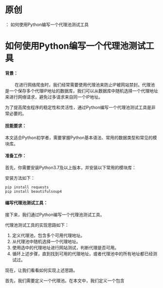 # 原创
：  如何使用Python编写一个代理池测试工具

# 如何使用Python编写一个代理池测试工具

#### **背景：**

        在进行网络爬虫时，我们经常需要使用代理池来防止IP被网站禁封。代理池是一个保存多个代理IP地址的数据库，我们可以从数据库中随机选择一个代理地址来进行网络请求，避免过多请求来自同一个IP地址。

为了提高爬虫程序的稳定性和灵活性，通过Python编写一个代理池测试工具是非常必要的。

#### **技能要求：**

本文适合Python初学者，需要掌握Python基本语法、常用的数据类型和常见的模块库。

#### **准备工作：**

首先，你需要安装Python3.7及以上版本，并安装以下常用的模块库：

安装方法如下：

```
pip install requests
pip install beautifulsoup4

```

#### **编写代理池测试工具：**

接下来，我们通过Python编写一个代理池测试工具。

代理池测试工具的实现思路如下：

1. 定义代理池，包含多个可用代理地址。
1. 从代理池中随机选择一个代理地址。
1. 使用选中的代理地址进行网站测试，判断代理是否可用。
1. 循环上述步骤，直到找到可用的代理地址，或者代理池中的所有地址都已经测试过。

现在，让我们看看如何实现上述思路。

首先，我们需要定义一个代理池。在本文中，我们定义一个包含
